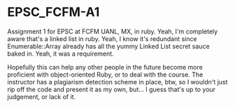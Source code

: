 # EPSC_FCFM-A1
Assignment 1 for EPSC at FCFM UANL, MX, in ruby. Yeah, I'm completely aware that's a linked list in ruby. Yeah, I know it's redundant since Enumerable::Array already has all the yummy Linked List secret sauce baked in. Yeah, it was a requirement.

Hopefully this can help any other people in the future become more proficient with object-oriented Ruby, or to deal with the course. The instructor has a plagiarism detection scheme in place, btw, so I wouldn't just rip off the code and present it as my own, but... I guess that's up to your judgement, or lack of it.

